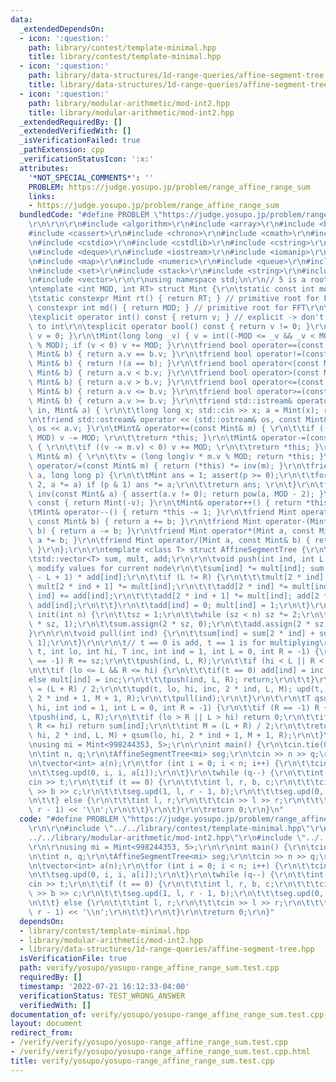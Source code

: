 ```yaml
---
data:
  _extendedDependsOn:
  - icon: ':question:'
    path: library/contest/template-minimal.hpp
    title: library/contest/template-minimal.hpp
  - icon: ':question:'
    path: library/data-structures/1d-range-queries/affine-segment-tree.hpp
    title: library/data-structures/1d-range-queries/affine-segment-tree.hpp
  - icon: ':question:'
    path: library/modular-arithmetic/mod-int2.hpp
    title: library/modular-arithmetic/mod-int2.hpp
  _extendedRequiredBy: []
  _extendedVerifiedWith: []
  _isVerificationFailed: true
  _pathExtension: cpp
  _verificationStatusIcon: ':x:'
  attributes:
    '*NOT_SPECIAL_COMMENTS*': ''
    PROBLEM: https://judge.yosupo.jp/problem/range_affine_range_sum
    links:
    - https://judge.yosupo.jp/problem/range_affine_range_sum
  bundledCode: "#define PROBLEM \"https://judge.yosupo.jp/problem/range_affine_range_sum\"\
    \r\n\r\n\r\n#include <algorithm>\r\n#include <array>\r\n#include <bitset>\r\n\
    #include <cassert>\r\n#include <chrono>\r\n#include <cmath>\r\n#include <complex>\r\
    \n#include <cstdio>\r\n#include <cstdlib>\r\n#include <cstring>\r\n#include <ctime>\r\
    \n#include <deque>\r\n#include <iostream>\r\n#include <iomanip>\r\n#include <list>\r\
    \n#include <map>\r\n#include <numeric>\r\n#include <queue>\r\n#include <random>\r\
    \n#include <set>\r\n#include <stack>\r\n#include <string>\r\n#include <unordered_map>\r\
    \n#include <vector>\r\n\r\nusing namespace std;\n\r\n// 5 is a root of both mods\r\
    \ntemplate <int MOD, int RT> struct Mint {\r\n\tstatic const int mod = MOD;\r\n\
    \tstatic constexpr Mint rt() { return RT; } // primitive root for FFT\r\n\tstatic\
    \ constexpr int md() { return MOD; } // primitive root for FFT\r\n\tint v; \r\n\
    \texplicit operator int() const { return v; } // explicit -> don't silently convert\
    \ to int\r\n\texplicit operator bool() const { return v != 0; }\r\n\tMint() {\
    \ v = 0; }\r\n\tMint(long long _v) { v = int((-MOD <= _v && _v < MOD) ? _v : _v\
    \ % MOD); if (v < 0) v += MOD; }\r\n\tfriend bool operator==(const Mint& a, const\
    \ Mint& b) { return a.v == b.v; }\r\n\tfriend bool operator!=(const Mint& a, const\
    \ Mint& b) { return !(a == b); }\r\n\tfriend bool operator<(const Mint& a, const\
    \ Mint& b) { return a.v < b.v; }\r\n\tfriend bool operator>(const Mint& a, const\
    \ Mint& b) { return a.v > b.v; }\r\n\tfriend bool operator<=(const Mint& a, const\
    \ Mint& b) { return a.v <= b.v; }\r\n\tfriend bool operator>=(const Mint& a, const\
    \ Mint& b) { return a.v >= b.v; }\r\n\tfriend std::istream& operator >> (std::istream&\
    \ in, Mint& a) { \r\n\t\tlong long x; std::cin >> x; a = Mint(x); return in; }\r\
    \n\tfriend std::ostream& operator << (std::ostream& os, const Mint& a) { return\
    \ os << a.v; }\r\n\tMint& operator+=(const Mint& m) { \r\n\t\tif ((v += m.v) >=\
    \ MOD) v -= MOD; \r\n\t\treturn *this; }\r\n\tMint& operator-=(const Mint& m)\
    \ { \r\n\t\tif ((v -= m.v) < 0) v += MOD; \r\n\t\treturn *this; }\r\n\tMint& operator*=(const\
    \ Mint& m) { \r\n\t\tv = (long long)v * m.v % MOD; return *this; }\r\n\tMint&\
    \ operator/=(const Mint& m) { return (*this) *= inv(m); }\r\n\tfriend Mint pow(Mint\
    \ a, long long p) {\r\n\t\tMint ans = 1; assert(p >= 0);\r\n\t\tfor (; p; p /=\
    \ 2, a *= a) if (p & 1) ans *= a;\r\n\t\treturn ans; \r\n\t}\r\n\tfriend Mint\
    \ inv(const Mint& a) { assert(a.v != 0); return pow(a, MOD - 2); }\r\n\tMint operator-()\
    \ const { return Mint(-v); }\r\n\tMint& operator++() { return *this += 1; }\r\n\
    \tMint& operator--() { return *this -= 1; }\r\n\tfriend Mint operator+(Mint a,\
    \ const Mint& b) { return a += b; }\r\n\tfriend Mint operator-(Mint a, const Mint&\
    \ b) { return a -= b; }\r\n\tfriend Mint operator*(Mint a, const Mint& b) { return\
    \ a *= b; }\r\n\tfriend Mint operator/(Mint a, const Mint& b) { return a /= b;\
    \ }\r\n};\r\n\r\ntemplate <class T> struct AffineSegmentTree {\r\n\tint sz;\r\n\
    \tstd::vector<T> sum, mult, add;\r\n\r\n\tvoid push(int ind, int L, int R) { //\
    \ modify values for current node\r\n\t\tsum[ind] *= mult[ind]; sum[ind] += (R\
    \ - L + 1) * add[ind];\r\n\t\tif (L != R) {\r\n\t\t\tmult[2 * ind] *= mult[ind];\
    \ mult[2 * ind + 1] *= mult[ind];\r\n\t\t\tadd[2 * ind] *= mult[ind]; add[2 *\
    \ ind] += add[ind];\r\n\t\t\tadd[2 * ind + 1] *= mult[ind]; add[2 * ind + 1] +=\
    \ add[ind];\r\n\t\t}\r\n\t\tadd[ind] = 0; mult[ind] = 1;\r\n\t}\r\n\r\n\tvoid\
    \ init(int n) {\r\n\t\tsz = 1;\r\n\t\twhile (sz < n) sz *= 2;\r\n\t\tmult.assign(2\
    \ * sz, 1);\r\n\t\tsum.assign(2 * sz, 0);\r\n\t\tadd.assign(2 * sz, 0);\r\n\t\
    }\r\n\r\n\tvoid pull(int ind) {\r\n\t\tsum[ind] = sum[2 * ind] + sum[2 * ind +\
    \ 1];\r\n\t}\r\n\r\n\t// t == 0 is add, t == 1 is for multiplying\r\n\tvoid upd(int\
    \ t, int lo, int hi, T inc, int ind = 1, int L = 0, int R = -1) {\r\n\t\tif (R\
    \ == -1) R += sz;\r\n\t\tpush(ind, L, R);\r\n\t\tif (hi < L || R < lo) return;\r\
    \n\t\tif (lo <= L && R <= hi) {\r\n\t\t\tif(t == 0) add[ind] = inc;  \r\n\t\t\t\
    else mult[ind] = inc;\r\n\t\t\tpush(ind, L, R); return;\r\n\t\t}\r\n\t\tint M\
    \ = (L + R) / 2;\r\n\t\tupd(t, lo, hi, inc, 2 * ind, L, M); upd(t, lo, hi, inc,\
    \ 2 * ind + 1, M + 1, R);\r\n\t\tpull(ind);\r\n\t}\r\n\t\r\n\tT qsum(int lo, int\
    \ hi, int ind = 1, int L = 0, int R = -1) {\r\n\t\tif (R == -1) R += sz;\r\n\t\
    \tpush(ind, L, R);\r\n\t\tif (lo > R || L > hi) return 0;\r\n\t\tif (lo <= L &&\
    \ R <= hi) return sum[ind];\r\n\t\tint M = (L + R) / 2;\r\n\t\treturn qsum(lo,\
    \ hi, 2 * ind, L, M) + qsum(lo, hi, 2 * ind + 1, M + 1, R);\r\n\t}\r\n};\r\n\r\
    \nusing mi = Mint<998244353, 5>;\r\n\r\nint main() {\r\n\tcin.tie(0)->sync_with_stdio(false);\r\
    \n\tint n, q;\r\n\tAffineSegmentTree<mi> seg;\r\n\tcin >> n >> q;\r\n\tseg.init(n);\r\
    \n\tvector<int> a(n);\r\n\tfor (int i = 0; i < n; i++) {\r\n\t\tcin >> a[i];\r\
    \n\t\tseg.upd(0, i, i, a[i]);\r\n\t}\r\n\twhile (q--) {\r\n\t\tint t;\r\n\t\t\
    cin >> t;\r\n\t\tif (t == 0) {\r\n\t\t\tint l, r, b, c;\r\n\t\t\tcin >> l >> r\
    \ >> b >> c;\r\n\t\t\tseg.upd(1, l, r - 1, b);\r\n\t\t\tseg.upd(0, l, r - 1, c);\r\
    \n\t\t} else {\r\n\t\t\tint l, r;\r\n\t\t\tcin >> l >> r;\r\n\t\t\tcout << seg.qsum(l,\
    \ r - 1) << '\\n';\r\n\t\t}\r\n\t}\r\n\treturn 0;\r\n}\n"
  code: "#define PROBLEM \"https://judge.yosupo.jp/problem/range_affine_range_sum\"\
    \r\n\r\n#include \"../../library/contest/template-minimal.hpp\"\r\n#include \"\
    ../../library/modular-arithmetic/mod-int2.hpp\"\r\n#include \"../../library/data-structures/1d-range-queries/affine-segment-tree.hpp\"\
    \r\n\r\nusing mi = Mint<998244353, 5>;\r\n\r\nint main() {\r\n\tcin.tie(0)->sync_with_stdio(false);\r\
    \n\tint n, q;\r\n\tAffineSegmentTree<mi> seg;\r\n\tcin >> n >> q;\r\n\tseg.init(n);\r\
    \n\tvector<int> a(n);\r\n\tfor (int i = 0; i < n; i++) {\r\n\t\tcin >> a[i];\r\
    \n\t\tseg.upd(0, i, i, a[i]);\r\n\t}\r\n\twhile (q--) {\r\n\t\tint t;\r\n\t\t\
    cin >> t;\r\n\t\tif (t == 0) {\r\n\t\t\tint l, r, b, c;\r\n\t\t\tcin >> l >> r\
    \ >> b >> c;\r\n\t\t\tseg.upd(1, l, r - 1, b);\r\n\t\t\tseg.upd(0, l, r - 1, c);\r\
    \n\t\t} else {\r\n\t\t\tint l, r;\r\n\t\t\tcin >> l >> r;\r\n\t\t\tcout << seg.qsum(l,\
    \ r - 1) << '\\n';\r\n\t\t}\r\n\t}\r\n\treturn 0;\r\n}"
  dependsOn:
  - library/contest/template-minimal.hpp
  - library/modular-arithmetic/mod-int2.hpp
  - library/data-structures/1d-range-queries/affine-segment-tree.hpp
  isVerificationFile: true
  path: verify/yosupo/yosupo-range_affine_range_sum.test.cpp
  requiredBy: []
  timestamp: '2022-07-21 16:12:33-04:00'
  verificationStatus: TEST_WRONG_ANSWER
  verifiedWith: []
documentation_of: verify/yosupo/yosupo-range_affine_range_sum.test.cpp
layout: document
redirect_from:
- /verify/verify/yosupo/yosupo-range_affine_range_sum.test.cpp
- /verify/verify/yosupo/yosupo-range_affine_range_sum.test.cpp.html
title: verify/yosupo/yosupo-range_affine_range_sum.test.cpp
---
```


